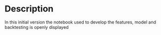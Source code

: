 # Description
In this initial version the notebook used to develop the features, model and backtesting is openly displayed
